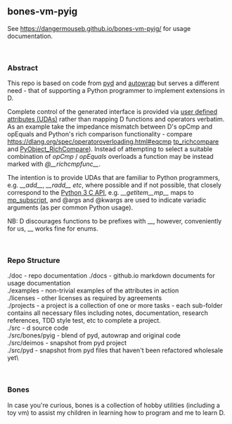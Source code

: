 ## bones-vm-pyig

See https://dangermouseb.github.io/bones-vm-pyig/ for usage documentation.

<br>

### Abstract

This repo is based on code from [pyd]() and [autowrap](https://github.com/symmetryinvestments/autowrap) but serves a different need - that of supporting 
a Python programmer to implement extensions in D.

Complete control of the generated interface is provided via [user defined attributes (UDAs)](https://tour.dlang.org/tour/en/gems/attributes) rather than 
mapping D functions and operators verbatim. As an example take the impedance mismatch between D's opCmp and opEquals and Python's rich comparison 
functionality - compare https://dlang.org/spec/operatoroverloading.html#eqcmp 
[tp_richcompare](https://docs.python.org/3/c-api/typeobj.html#c.PyTypeObject.tp_richcompare) and
[PyObject_RichCompare](https://docs.python.org/3/c-api/object.html#c.PyObject_RichCompare)). Instead of attempting to select a suitable combination 
of *opCmp* / *opEquals* overloads a function may be instead marked with *@\_\_richcmpfunc__*. 

The intention is to provide UDAs that are familiar to Python programmers, e.g. *\_\_add__*, *\_\_radd__ etc*, where possible and if not possible, that 
closely correspond to the [Python 3 C API](https://docs.python.org/3/c-api/), e.g. *\_\_getitem__mp__* maps to 
[mp_subscript](https://docs.python.org/3/c-api/typeobj.html#mapping-object-structures), and @args and @kwargs are used to indicate variadic 
arguments (as per common Python usage).

NB: D discourages functions to be prefixes with \_\_, however, conveniently for us, \_\_ works fine for enums.

<br>



### Repo Structure

./doc - repo documentation
./docs - github.io markdown documents for usage documentation\
./examples - non-trivial examples of the attributes in action\
./licenses - other licenses as required by agreements\
./projects - a project is a collection of one or more tasks - each sub-folder contains all necessary files including notes, documentation, 
  research references, TDD style test, etc to complete a project.\
./src - d source code\
./src/bones/pyig - blend of pyd, autowrap and original code\
./src/deimos - snapshot from pyd project\
./src/pyd - snapshot from pyd files that haven't been refactored wholesale yet\

<br>

### Bones

In case you're curious, bones is a collection of hobby utilities (including a toy vm) to assist my children in learning how to program and me to learn D.
